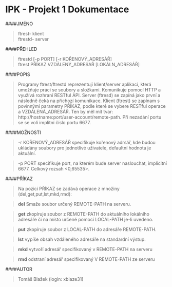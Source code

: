 ﻿# IPK - Projekt 1 Dokumentace
####JMÉNO  
> ftrest- klient  
> ftrestd- server

####PŘEHLED
>ftrestd	[-p PORT] [-r KOŘENOVÝ_ADRESÁŘ]  
>ftrest		PŘÍKAZ VZDÁLENÝ_ADRESAŘ [LOKÁLN_ADRESÁŘ]

####POPIS
>Programy ftrest/ftrestd reprezentují klient/server aplikaci, která umožňuje práci se soubory a složkami. Komunikuje pomocí HTTP a využívá rozhraní RESTful API. Server (ftresd) se zapíná jako první a následně čeká na příchozí komunikace. Klient (ftrest) se zapínam s povínnými parametry PŘÍKAZ, podle které se vybere RESTful operace a VZDÁLENÁ_ADRESÁŘ. Ten by měl mít tvar: http://hostname:port/user-account/remote-path. Při nezadání portu se se volí implitní číslo portu 6677. 

####MOŽNOSTI
>-r KOŘENOVÝ_ADRESÁŘ specifikuje kořenový adrsář, kde budou ukládány soubory pro jednotlivé uživatele, defaultní hodnota je aktuální.

>-p PORT specifikuje port, na kterém bude server naslouchat, implicitní 6677. Celkový rozsah <0,65535>.


####PŘÍKAZ
>Na pozici PŘÍKAZ se zadává operace z množiny (del,get,put,lst,mkd,rmd):
	
>**del** Smaže soubor určený REMOTE-PATH na serveru.

>**get** zkopíruje soubor z REMOTE-PATH do aktuálního lokálního adresáře či na místo určené pomocí LOCAL-PATH je-li uvedeno.

>**put** zkopíruje soubor z LOCAL-PATH do adresáře REMOTE-PATH.

>**lst**  vypíše obsah vzdáleného adresáře na standardní výstup.

>**mkd** vytvoří adresář specifikovaný v REMOTE-PATH na serveru

>**rmd** odstraní adresář specifikovaný V REMOTE-PATH ze serveru


####AUTOR
>Tomáš Blažek (login: xblaze31)
